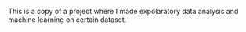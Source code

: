 This is a copy of a project where I made expolaratory data analysis and machine learning on certain dataset.
